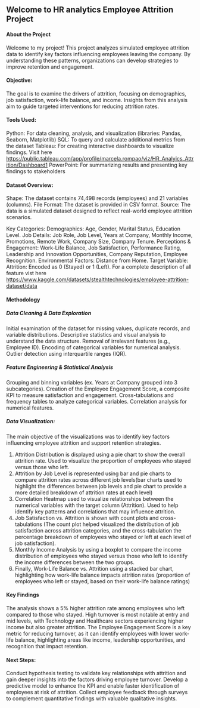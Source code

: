 ## Welcome to HR analytics Employee Attrition Project


#### About the Project
Welcome to my project! This project analyzes simulated employee attrition data to identify key factors influencing employees leaving the company. By understanding these patterns, organizations can develop strategies to improve retention and engagement.

#### Objective:
The goal is to examine the drivers of attrition, focusing on demographics, job satisfaction, work-life balance, and income. Insights from this analysis aim to guide targeted interventions for reducing attrition rates.

#### Tools Used:
Python: For data cleaning, analysis, and visualization (libraries: Pandas, Seaborn, Matplotlib)
SQL: To query and calculate additional metrics from the dataset
Tableau: For creating interactive dashboards to visualize findings. Visit here https://public.tableau.com/app/profile/marcela.rompao/viz/HR_Analyics_Attrition/Dashboard1
PowerPoint: For summarizing results and presenting key findings to stakeholders

#### Dataset Overview:
Shape: The dataset contains 74,498 records (employees) and 21 variables (columns).
File Format: The dataset is provided in CSV format.
Source: The data is a simulated dataset designed to reflect real-world employee attrition scenarios.

Key Categories:
Demographics: Age, Gender, Marital Status, Education Level.
Job Details: Job Role, Job Level, Years at Company, Monthly Income, Promotions, Remote Work, Company Size, Company Tenure.
Perceptions & Engagement: Work-Life Balance, Job Satisfaction, Performance Rating, Leadership and Innovation Opportunities, Company Reputation, Employee Recognition.
Environmental Factors: Distance from Home.
Target Variable:
Attrition: Encoded as 0 (Stayed) or 1 (Left).
For a complete description of all feature vist here https://www.kaggle.com/datasets/stealthtechnologies/employee-attrition-dataset/data

#### Methodology

##### Data Cleaning & Data Exploration
Initial examination of the dataset for missing values, duplicate records, and variable distributions.
Descriptive statistics and visual analysis to understand the data structure.
Removal of irrelevant features (e.g., Employee ID).
Encoding of categorical variables for numerical analysis.
Outlier detection using interquartile ranges (IQR).

##### Feature Engineering & Statistical Analysis
Grouping and binning variables (ex. Years at Company grouped into 3 subcategories).
Creation of the Employee Engagement Score, a composite KPI to measure satisfaction and engagement.
Cross-tabulations and frequency tables to analyze categorical variables.
Correlation analysis for numerical features.

##### Data Visualization:
The main objective of the visualizations was to identify key factors influencing employee attrition and support retention strategies.
1. Attrition Distribution is displayed using a pie chart to show the overall attrition rate. Used to visualize the proportion of employees who stayed versus those who left.
2. Attrition by Job Level is represented using bar and pie charts to compare attrition rates across different job levels(bar charts used to highlight the differences between job levels and pie chart to provide a more detailed breakdown of attrition rates at each level)
3. Correlation Heatmap used to visualize relationships between the numerical variables with the target column (Attrition). Used to help identify key patterns and correlations that may influence attrition.
4. Job Satisfaction vs. Attrition is shown with count plots and cross-tabulations (The count plot helped visualized the distribution of job satisfaction across attrition categories, and the  cross-tabulation the percentage breakdown of employees who stayed or left at each level of job satisfaction).
5. Monthly Income Analysis by using a boxplot to compare the income distribution of employees who stayed versus those who left to identify the income differences between the two groups.
6. Finally, Work-Life Balance vs. Attrition using a stacked bar chart, highlighting how work-life balance impacts attrition rates (proportion of employees who left or stayed, based on their work-life balance ratings)

#### Key Findings
The analysis shows a 5% higher attrition rate among employees who left compared to those who stayed. 
High turnover is most notable at entry and mid levels, with Technology and Healthcare sectors experiencing higher income but also greater attrition. 
The Employee Engagement Score is a key metric for reducing turnover, as it can identify employees with lower work-life balance, highlighting areas like income, leadership opportunities, and recognition that impact retention. 

#### Next Steps:
Conduct hypothesis testing to validate key relationships with attrition and gain deeper insights into the factors driving employee turnover.
Develop a predictive model to enhance the KPI and enable faster identification of employees at risk of attrition.
Collect employee feedback through surveys to complement quantitative findings with valuable qualitative insights.

